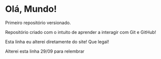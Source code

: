 # Olá, Mundo!
 Primeiro repositório versionado.
 
 Repositório criado com o intuito de aprender a interagir com Git e GitHub!

Esta linha eu alterei diretamente do site! Que legal!

Alterei esta linha 29/09 para relembrar
